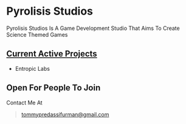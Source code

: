 # Pyrolisis Studios
Pyrolisis Studios Is A Game Development Studio That Aims To Create Science Themed Games

## <ins>Current Active Projects</ins>
* Entropic Labs 

## Open For People To Join
Contact Me At
> tommypredassifurman@gmail.com
